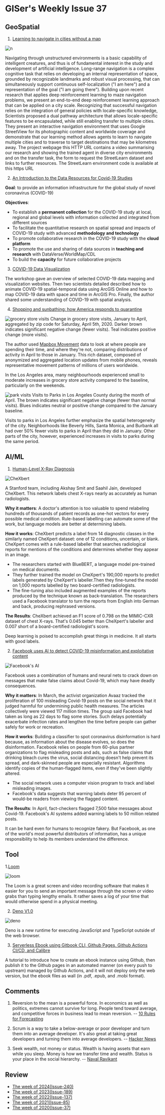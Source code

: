 # GISer's Weekly Issue 37

## GeoSpatial

1. [Learning to navigate in cities without a map](https://deepmind.com/blog/article/learning-to-navigate-cities-without-a-map)

![n](https://assets-global.website-files.com/621e749a546b7592125f38ed/622681de9a678443ffbca1e1_Stop%20Motion.gif)

Navigating through unstructured environments is a basic capability of intelligent creatures, and thus is of fundamental interest in the study and development of artificial intelligence. Long-range navigation is a complex cognitive task that relies on developing an internal representation of space, grounded by recognizable landmarks and robust visual processing, that can simultaneously support continuous self-localization ("I am here") and a representation of the goal ("I am going there"). Building upon recent research that applies deep reinforcement learning to maze navigation problems, we present an end-to-end deep reinforcement learning approach that can be applied on a city scale. Recognizing that successful navigation relies on the integration of general policies with locale-specific knowledge, Scientists proposed a dual pathway architecture that allows locale-specific features to be encapsulated, while still enabling transfer to multiple cities. They present an interactive navigation environment that uses Google StreetView for its photographic content and worldwide coverage and demonstrate that our learning method allows agents to learn to navigate multiple cities and to traverse to target destinations that may be kilometres away. The project webpage this HTTP URL contains a video summarising our research and showing the trained agent in diverse city environments and on the transfer task, the form to request the StreetLearn dataset and links to further resources. The StreetLearn environment code is available at this https URL

2. [An Introduction to the Data Resources for Covid-19 Studies](https://dataverse.harvard.edu/file.xhtml?persistentId=doi:10.7910/DVN/OTYQUY/MZE80F&version=17.0)

**Goal**: to provide an information infrastructure for the global study of novel
coronavirus (COVID-19)

**Objectives**:

- To establish a **permanent collection** for the COVID-19 study at local, regional
  and global levels with information collected and integrated from different
  sources
- To facilitate the quantitative research on spatial spread and impacts of COVID-19 study with advanced **methodology and technology**
- To promote collaborative research in the COVID-19 study with the **cloud
  platform**
- To promote the use and sharing of data sources in **teaching and research** with
  DataVerse/WorldMap/CDL
- To build the **capacity** for future collaborative projects

3. [COVID-19 Data Visualization](https://dataverse.harvard.edu/file.xhtml?persistentId=doi:10.7910/DVN/OTYQUY/MZR6B1&version=17.0)

The workshop gave an overview of selected COVID-19 data mapping and visualization websites. Then two scientists detailed described how to animate COVID-19 spatial-temporal data using ArcGIS Online and how to map COVID-19 data with space and time in ArcGIS Pro. Finally, the author shared some understanding of COVID-19 with spatial analysis.

4. [Shopping and sunbathing: how America responds to quarantine](https://www.mapbox.com/blog/shopping-and-sunbathing-how-america-responds-to-quarantine)

![grocery store visits](https://miro.medium.com/max/1400/0*fRXqp0CF_VUFTHYp)
Change in grocery store visits, January to April, aggregated by zip code for Saturday, April 5th, 2020. Darker brown indicates significant negative change (fewer visits). Teal indicates positive change (more visits).

The author used [Mapbox Movement](https://www.mapbox.com/data-products/?utm_medium=blog&utm_source=mapbox-blog&utm_campaign=blog|mapbox-blog|data%20services|shopping-and-sunbathing-acc55e826aad-20-05&utm_term=data%20services&utm_content=shopping-and-sunbathing-acc55e826aad) data to look at where people are spending their time, and where they're not, comparing distributions of activity in April to those in January. This rich dataset, composed of anonymized and aggregated location updates from mobile phones, reveals representative movement patterns of millions of users worldwide.

In the Los Angeles area, many neighbourhoods experienced small to moderate increases in grocery store activity compared to the baseline, particularly on the weekends.

![park visits](https://miro.medium.com/max/1400/0*WeVIePX0Qtu7RPpc)
Visits to Parks in Los Angeles County during the month of April. The brown indicates significant negative change (fewer than normal visits). Blues indicates neutral or positive change compared to the January baseline.

Visits to parks in Los Angeles further emphasize the spatial heterogeneity of the city. Neighborhoods like Beverly Hills, Santa Monica, and Burbank all had over 50% fewer visits to parks in April than they did in January. Other parts of the city, however, experienced increases in visits to parks during the same period.

## AI/ML

1. [Human-Level X-Ray Diagnosis](https://arxiv.org/abs/2004.09167)

![CheXbert](https://blog.deeplearning.ai/hubfs/CHEXBERT.gif)

A Stanford team, including Akshay Smit and Saahil Jain, developed CheXbert. This network labels chest X-rays nearly as accurately as human radiologists.

**Why it matters**:
A doctor's attention is too valuable to spend relabeling hundreds of thousands of patient records as one-hot vectors for every possible medical condition. Rule-based labelling can automate some of the work, but language models are better at determining labels.

**How it works**: CheXbert predicts a label from 14 diagnostic classes in the similarly named CheXpert dataset: one of 12 conditions, uncertain, or blank. CheXpert comes with a rule-based labeller that searches radiological reports for mentions of the conditions and determines whether they appear in an image.

- The researchers started with BlueBERT, a language model pre-trained on medical documents.
- They further trained the model on CheXpert's 190,000 reports to predict labels generated by CheXpert's labeller.Then they fine-tuned the model on 1,000 reports labelled by two board-certified radiologists.
- The fine-tuning also included augmented examples of the reports produced by the technique known as back-translation. The researchers used a Facebook translator to turn the reports from English into German and back, producing rephrased versions.

**The Results**: CheXbert achieved an F1 score of 0.798 on the MIMIC-CXR dataset of chest X-rays. That's 0.045 better than CheXpert's labeller and 0.007 short of a board-certified radiologist's score.

Deep learning is poised to accomplish great things in medicine. It all starts with good labels.

2. [Facebook uses AI to detect COVID-19 misinformation and exploitative content](https://ai.facebook.com/blog/using-ai-to-detect-covid-19-misinformation-and-exploitative-content)

![Facebook's AI ](https://blog.deeplearning.ai/hubfs/HATE%202.gif)

Facebook uses a combination of humans and neural nets to crack down on messages that make false claims about Covid-19, which may have deadly consequences.

**Why it matters**: In March, the activist organization Avaaz tracked the proliferation of 100 misleading Covid-19 posts on the social network that it judged harmful for undermining public health measures. The articles collectively were viewed 117 million times. The group said Facebook had taken as long as 22 days to flag some stories. Such delays potentially exacerbate infection rates and lengthen the time before people can gather safely for work or recreation.

**How it works**: Building a classifier to spot coronavirus disinformation is hard because, as information about the disease evolves, so does the disinformation. Facebook relies on people from 60-plus partner organizations to flag misleading posts and ads, such as false claims that drinking bleach cures the virus, social distancing doesn't help prevent its spread, and dark-skinned people are especially resistant. Algorithms identify copies of the human-flagged items, even if they've been slightly altered.

- The social network uses a computer vision program to track and label misleading images.
- Facebook's data suggests that warning labels deter 95 percent of would-be readers from viewing the flagged content.

**The Results**: In April, fact-checkers flagged 7,500 false messages about Covid-19. Facebook's AI systems added warning labels to 50 million related posts.

It can be hard even for humans to recognize fakery. But Facebook, as one of the world's most powerful distributors of information, has a unique responsibility to help its members understand the difference.

## Tool

1.[Loom](https://www.loom.com/)

![loom](https://assets-global.website-files.com/5c991ff59b4c11294d51a8bd/5ddccbf979f3f92cd3ca24e4_hero.gif)

The Loom is a great screen and video recording software that makes it easier for you to send an important message through the screen or video grabs than typing lengthy emails. It rather saves a log of your time that would otherwise spend in a physical meeting.

2. [Deno V1.0](https://deno.land/v1)

![deno](https://deno.land/v1_wide.jpg)

Deno is a new runtime for executing JavaScript and TypeScript outside of the web browser.

3. [Serverless Ebook using Gitbook CLI, Github Pages, Github Actions CI/CD, and Calibre](https://devops.novalagung.com/en/cicd-serverless-ebook-gitbook-github-pages-actions-calibre.html)

A tutorial to introduce how to create an ebook instance using Github, then publish it to the Github pages in an automated manner (on every push to upstream) managed by Github Actions, and it will not deploy only the web version, but the ebook files as wall (in .pdf, .epub, and .mobi format).

## Comments

1. Reversion to the mean is a powerful force.
   In economics as well as politics, extremes cannot survive for long. People tend toward average, and competitive forces in business lead to mean reversion.
   -- [10 Rules for Forecasting](https://blogs.cfainstitute.org/investor/2019/03/04/10-rules-for-forecasting/)

2. Scrum is a way to take a below-average or poor developer and turn them into an average developer. It's also great at taking great developers and turning them into average developers.
   -- [Hacker News](https://news.ycombinator.com/item?id=23234117)

3. Seek wealth, not money or status. Wealth is having assets that earn while you sleep. Money is how we transfer time and wealth. Status is your place in the social hierarchy.
   -- [Naval Ravikant](https://threadreaderapp.com/thread/1002103360646823936.html)

## Review

- [The week of 2024(Issue-240)](../2024/issue-240.md)
- [The week of 2023(Issue-189)](../2023/issue-189.md)
- [The week of 2022(Issue-137)](../2022/issue-137.md)
- [The week of 2021(Issue-85)](../2021/issue-85.md)
- [The week of 2020(Issue-37)](../2020/issue-37.md)
